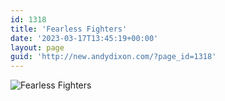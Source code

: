 ```yaml
---
id: 1318
title: 'Fearless Fighters'
date: '2023-03-17T13:45:19+00:00'
layout: page
guid: 'http://new.andydixon.com/?page_id=1318'
---
```


![Fearless Fighters](https://i0.wp.com/assets.g8x2.ldn.idrivee2-23.com/posters/Fearless%20Fighters%2001.jpg?w=1200&ssl=1 "Fearless Fighters")